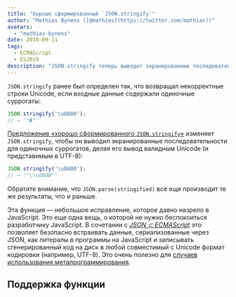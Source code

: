 ```yaml
---
title: "Хорошо сформированный `JSON.stringify`"
author: "Mathias Bynens ([@mathias](https://twitter.com/mathias))"
avatars:
  - "mathias-bynens"
date: 2018-09-11
tags:
  - ECMAScript
  - ES2019
description: "JSON.stringify теперь выводит экранированные последовательности для одиночных суррогатов, что делает его вывод валидным Unicode (и представимым в UTF-8)."
---
```

`JSON.stringify` ранее был определен так, что возвращал некорректные строки Unicode, если входные данные содержали одиночные суррогаты:

```js
JSON.stringify('\uD800');
// → '"�"'
```

[Предложение «хорошо сформированного `JSON.stringify`»](https://github.com/tc39/proposal-well-formed-stringify) изменяет `JSON.stringify`, чтобы он выводил экранированные последовательности для одиночных суррогатов, делая его вывод валидным Unicode (и представимым в UTF-8):

<!--truncate-->
```js
JSON.stringify('\uD800');
// → '"\\ud800"'
```

Обратите внимание, что `JSON.parse(stringified)` все еще производит те же результаты, что и раньше.

Эта функция — небольшое исправление, которое давно назрело в JavaScript. Это еще одна вещь, о которой не нужно беспокоиться разработчику JavaScript. В сочетании с [_JSON ⊂ ECMAScript_](/features/subsume-json) это позволяет безопасно встраивать данные, сериализованные через JSON, как литералы в программы на JavaScript и записывать сгенерированный код на диск в любой совместимый с Unicode формат кодировки (например, UTF-8). Это очень полезно для [случаев использования метапрограммирования](/features/subsume-json#embedding-json).

## Поддержка функции

<feature-support chrome="72 /blog/v8-release-72#well-formed-json.stringify"
                 firefox="64"
                 safari="12.1"
                 nodejs="12 https://twitter.com/mathias/status/1120700101637353473"
                 babel="yes https://github.com/zloirock/core-js#ecmascript-json"></feature-support>
